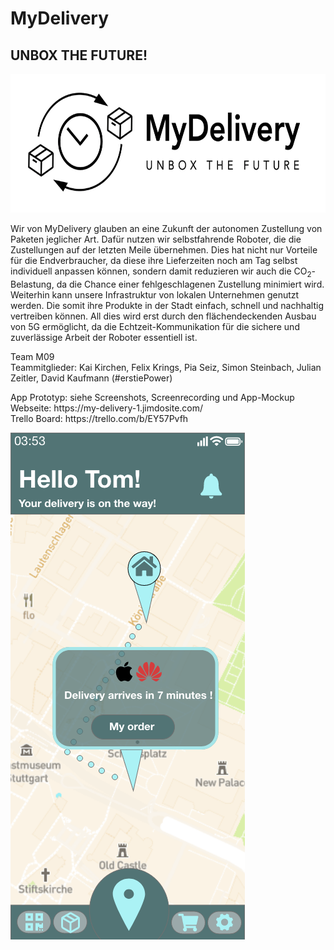 <h1>MyDelivery</h1>

<h2>UNBOX THE FUTURE!</h2>

<img src="https://github.com/David-Ka/m09-MyDelivery/blob/main/App%20Screenshots/Logo.png" height="222px">

<p>Wir von MyDelivery glauben an eine Zukunft der autonomen Zustellung von Paketen jeglicher Art. Dafür nutzen wir selbstfahrende Roboter, die die Zustellungen auf der letzten Meile übernehmen. Dies hat nicht nur Vorteile für die Endverbraucher, da diese ihre Lieferzeiten noch am Tag selbst individuell anpassen können, sondern damit reduzieren wir auch die CO<sub>2</sub>-Belastung, da die Chance einer fehlgeschlagenen Zustellung minimiert wird. Weiterhin kann unsere Infrastruktur von lokalen Unternehmen genutzt werden. Die somit ihre Produkte in der Stadt einfach, schnell und nachhaltig vertreiben können. All dies wird erst durch den flächendeckenden Ausbau von 5G ermöglicht, da die Echtzeit-Kommunikation für die sichere und zuverlässige Arbeit der Roboter essentiell ist.</p>

<p>Team M09 <br>
Teammitglieder: Kai Kirchen, Felix Krings, Pia Seiz, Simon Steinbach, Julian Zeitler, David Kaufmann (#erstiePower)</p>

<p>App Prototyp: siehe Screenshots, Screenrecording und App-Mockup<br>
Webseite: https://my-delivery-1.jimdosite.com/<br>
Trello Board: https://trello.com/b/EY57Pvfh
</p>

<img src="https://github.com/David-Ka/m09-MyDelivery/blob/main/App%20Screenshots/4_Tracking%20Screen.png">
